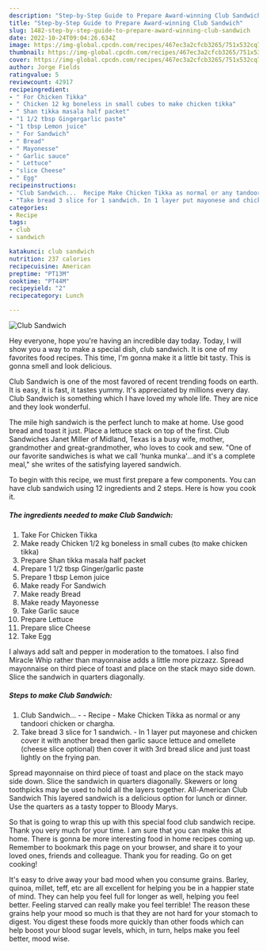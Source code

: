 ```yaml
---
description: "Step-by-Step Guide to Prepare Award-winning Club Sandwich"
title: "Step-by-Step Guide to Prepare Award-winning Club Sandwich"
slug: 1482-step-by-step-guide-to-prepare-award-winning-club-sandwich
date: 2022-10-24T09:04:26.634Z
image: https://img-global.cpcdn.com/recipes/467ec3a2cfcb3265/751x532cq70/club-sandwich-recipe-main-photo.jpg
thumbnail: https://img-global.cpcdn.com/recipes/467ec3a2cfcb3265/751x532cq70/club-sandwich-recipe-main-photo.jpg
cover: https://img-global.cpcdn.com/recipes/467ec3a2cfcb3265/751x532cq70/club-sandwich-recipe-main-photo.jpg
author: Jorge Fields
ratingvalue: 5
reviewcount: 42917
recipeingredient:
- " For Chicken Tikka"
- " Chicken 12 kg boneless in small cubes to make chicken tikka"
- " Shan tikka masala half packet"
- "1 1/2 tbsp Gingergarlic paste"
- "1 tbsp Lemon juice"
- " For Sandwich"
- " Bread"
- " Mayonesse"
- " Garlic sauce"
- " Lettuce"
- "slice Cheese"
- " Egg"
recipeinstructions:
- "Club Sandwich...  Recipe Make Chicken Tikka as normal or any tandoori chicken or chargha."
- "Take bread 3 slice for 1 sandwich. In 1 layer put mayonese and chicken cover it with another bread then garlic sauce lettuce and omellete (cheese slice optional) then cover it with 3rd bread slice and just toast lightly on the frying pan."
categories:
- Recipe
tags:
- club
- sandwich

katakunci: club sandwich 
nutrition: 237 calories
recipecuisine: American
preptime: "PT13M"
cooktime: "PT44M"
recipeyield: "2"
recipecategory: Lunch

---
```



![Club Sandwich](https://img-global.cpcdn.com/recipes/467ec3a2cfcb3265/751x532cq70/club-sandwich-recipe-main-photo.jpg)

Hey everyone, hope you're having an incredible day today. Today, I will show you a way to make a special dish, club sandwich. It is one of my favorites food recipes. This time, I'm gonna make it a little bit tasty. This is gonna smell and look delicious.

Club Sandwich is one of the most favored of recent trending foods on earth. It is easy, it is fast, it tastes yummy. It's appreciated by millions every day. Club Sandwich is something which I have loved my whole life. They are nice and they look wonderful.

The mile high sandwich is the perfect lunch to make at home. Use good bread and toast it just. Place a lettuce stack on top of the first. Club Sandwiches Janet Miller of Midland, Texas is a busy wife, mother, grandmother and great-grandmother, who loves to cook and sew. &#34;One of our favorite sandwiches is what we call &#39;hunka munka&#39;…and it&#39;s a complete meal,&#34; she writes of the satisfying layered sandwich.


To begin with this recipe, we must first prepare a few components. You can have club sandwich using 12 ingredients and 2 steps. Here is how you cook it.

<!--inarticleads1-->

##### The ingredients needed to make Club Sandwich:

1. Take  For Chicken Tikka
1. Make ready  Chicken 1/2 kg boneless in small cubes (to make chicken tikka)
1. Prepare  Shan tikka masala half packet
1. Prepare 1 1/2 tbsp Ginger/garlic paste
1. Prepare 1 tbsp Lemon juice
1. Make ready  For Sandwich
1. Make ready  Bread
1. Make ready  Mayonesse
1. Take  Garlic sauce
1. Prepare  Lettuce
1. Prepare slice Cheese
1. Take  Egg


I always add salt and pepper in moderation to the tomatoes. I also find Miracle Whip rather than mayonnaise adds a little more pizzazz. Spread mayonnaise on third piece of toast and place on the stack mayo side down. Slice the sandwich in quarters diagonally. 

<!--inarticleads2-->

##### Steps to make Club Sandwich:

1. Club Sandwich... -  - Recipe - Make Chicken Tikka as normal or any tandoori chicken or chargha.
1. Take bread 3 slice for 1 sandwich. - In 1 layer put mayonese and chicken cover it with another bread then garlic sauce lettuce and omellete (cheese slice optional) then cover it with 3rd bread slice and just toast lightly on the frying pan.


Spread mayonnaise on third piece of toast and place on the stack mayo side down. Slice the sandwich in quarters diagonally. Skewers or long toothpicks may be used to hold all the layers together. All-American Club Sandwich This layered sandwich is a delicious option for lunch or dinner. Use the quarters as a tasty topper to Bloody Marys. 

So that is going to wrap this up with this special food club sandwich recipe. Thank you very much for your time. I am sure that you can make this at home. There is gonna be more interesting food in home recipes coming up. Remember to bookmark this page on your browser, and share it to your loved ones, friends and colleague. Thank you for reading. Go on get cooking!

It's easy to drive away your bad mood when you consume grains. Barley, quinoa, millet, teff, etc are all excellent for helping you be in a happier state of mind. They can help you feel full for longer as well, helping you feel better. Feeling starved can really make you feel terrible! The reason these grains help your mood so much is that they are not hard for your stomach to digest. You digest these foods more quickly than other foods which can help boost your blood sugar levels, which, in turn, helps make you feel better, mood wise.

